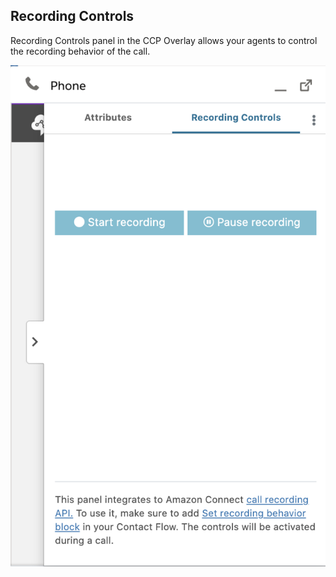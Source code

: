 <h2 class="toc">Recording Controls</h2>

Recording Controls panel in the CCP Overlay allows your agents to control the recording behavior of the call.

<img src="../media/ccp-overlay-5-recording.png" />
